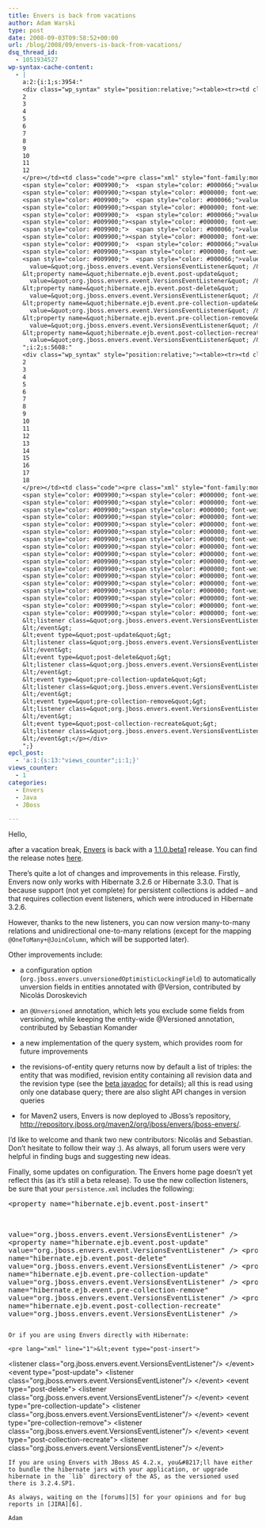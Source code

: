 ```yaml
---
title: Envers is back from vacations
author: Adam Warski
type: post
date: 2008-09-03T09:58:52+00:00
url: /blog/2008/09/envers-is-back-from-vacations/
dsq_thread_id:
  - 1051934527
wp-syntax-cache-content:
  - |
    a:2:{i:1;s:3954:"
    <div class="wp_syntax" style="position:relative;"><table><tr><td class="line_numbers"><pre>1
    2
    3
    4
    5
    6
    7
    8
    9
    10
    11
    12
    </pre></td><td class="code"><pre class="xml" style="font-family:monospace;"><span style="color: #009900;"><span style="color: #000000; font-weight: bold;">&lt;property</span> <span style="color: #000066;">name</span>=<span style="color: #ff0000;">&quot;hibernate.ejb.event.post-insert&quot;</span></span>
    <span style="color: #009900;">  <span style="color: #000066;">value</span>=<span style="color: #ff0000;">&quot;org.jboss.envers.event.VersionsEventListener&quot;</span> <span style="color: #000000; font-weight: bold;">/&gt;</span></span>
    <span style="color: #009900;"><span style="color: #000000; font-weight: bold;">&lt;property</span> <span style="color: #000066;">name</span>=<span style="color: #ff0000;">&quot;hibernate.ejb.event.post-update&quot;</span> </span>
    <span style="color: #009900;">  <span style="color: #000066;">value</span>=<span style="color: #ff0000;">&quot;org.jboss.envers.event.VersionsEventListener&quot;</span> <span style="color: #000000; font-weight: bold;">/&gt;</span></span>
    <span style="color: #009900;"><span style="color: #000000; font-weight: bold;">&lt;property</span> <span style="color: #000066;">name</span>=<span style="color: #ff0000;">&quot;hibernate.ejb.event.post-delete&quot;</span> </span>
    <span style="color: #009900;">  <span style="color: #000066;">value</span>=<span style="color: #ff0000;">&quot;org.jboss.envers.event.VersionsEventListener&quot;</span> <span style="color: #000000; font-weight: bold;">/&gt;</span></span>
    <span style="color: #009900;"><span style="color: #000000; font-weight: bold;">&lt;property</span> <span style="color: #000066;">name</span>=<span style="color: #ff0000;">&quot;hibernate.ejb.event.pre-collection-update&quot;</span></span>
    <span style="color: #009900;">  <span style="color: #000066;">value</span>=<span style="color: #ff0000;">&quot;org.jboss.envers.event.VersionsEventListener&quot;</span> <span style="color: #000000; font-weight: bold;">/&gt;</span></span>
    <span style="color: #009900;"><span style="color: #000000; font-weight: bold;">&lt;property</span> <span style="color: #000066;">name</span>=<span style="color: #ff0000;">&quot;hibernate.ejb.event.pre-collection-remove&quot;</span> </span>
    <span style="color: #009900;">  <span style="color: #000066;">value</span>=<span style="color: #ff0000;">&quot;org.jboss.envers.event.VersionsEventListener&quot;</span> <span style="color: #000000; font-weight: bold;">/&gt;</span></span>
    <span style="color: #009900;"><span style="color: #000000; font-weight: bold;">&lt;property</span> <span style="color: #000066;">name</span>=<span style="color: #ff0000;">&quot;hibernate.ejb.event.post-collection-recreate&quot;</span> </span>
    <span style="color: #009900;">  <span style="color: #000066;">value</span>=<span style="color: #ff0000;">&quot;org.jboss.envers.event.VersionsEventListener&quot;</span> <span style="color: #000000; font-weight: bold;">/&gt;</span></span></pre></td></tr></table><p class="theCode" style="display:none;">&lt;property name=&quot;hibernate.ejb.event.post-insert&quot;
      value=&quot;org.jboss.envers.event.VersionsEventListener&quot; /&gt;
    &lt;property name=&quot;hibernate.ejb.event.post-update&quot; 
      value=&quot;org.jboss.envers.event.VersionsEventListener&quot; /&gt;
    &lt;property name=&quot;hibernate.ejb.event.post-delete&quot; 
      value=&quot;org.jboss.envers.event.VersionsEventListener&quot; /&gt;
    &lt;property name=&quot;hibernate.ejb.event.pre-collection-update&quot;
      value=&quot;org.jboss.envers.event.VersionsEventListener&quot; /&gt;
    &lt;property name=&quot;hibernate.ejb.event.pre-collection-remove&quot; 
      value=&quot;org.jboss.envers.event.VersionsEventListener&quot; /&gt;
    &lt;property name=&quot;hibernate.ejb.event.post-collection-recreate&quot; 
      value=&quot;org.jboss.envers.event.VersionsEventListener&quot; /&gt;</p></div>
    ";i:2;s:5608:"
    <div class="wp_syntax" style="position:relative;"><table><tr><td class="line_numbers"><pre>1
    2
    3
    4
    5
    6
    7
    8
    9
    10
    11
    12
    13
    14
    15
    16
    17
    18
    </pre></td><td class="code"><pre class="xml" style="font-family:monospace;"><span style="color: #009900;"><span style="color: #000000; font-weight: bold;">&lt;event</span> <span style="color: #000066;">type</span>=<span style="color: #ff0000;">&quot;post-insert&quot;</span><span style="color: #000000; font-weight: bold;">&gt;</span></span>
    <span style="color: #009900;"><span style="color: #000000; font-weight: bold;">&lt;listener</span> <span style="color: #000066;">class</span>=<span style="color: #ff0000;">&quot;org.jboss.envers.event.VersionsEventListener&quot;</span><span style="color: #000000; font-weight: bold;">/&gt;</span></span>
    <span style="color: #009900;"><span style="color: #000000; font-weight: bold;">&lt;/event<span style="color: #000000; font-weight: bold;">&gt;</span></span></span>
    <span style="color: #009900;"><span style="color: #000000; font-weight: bold;">&lt;event</span> <span style="color: #000066;">type</span>=<span style="color: #ff0000;">&quot;post-update&quot;</span><span style="color: #000000; font-weight: bold;">&gt;</span></span>
    <span style="color: #009900;"><span style="color: #000000; font-weight: bold;">&lt;listener</span> <span style="color: #000066;">class</span>=<span style="color: #ff0000;">&quot;org.jboss.envers.event.VersionsEventListener&quot;</span><span style="color: #000000; font-weight: bold;">/&gt;</span></span>
    <span style="color: #009900;"><span style="color: #000000; font-weight: bold;">&lt;/event<span style="color: #000000; font-weight: bold;">&gt;</span></span></span>
    <span style="color: #009900;"><span style="color: #000000; font-weight: bold;">&lt;event</span> <span style="color: #000066;">type</span>=<span style="color: #ff0000;">&quot;post-delete&quot;</span><span style="color: #000000; font-weight: bold;">&gt;</span></span>
    <span style="color: #009900;"><span style="color: #000000; font-weight: bold;">&lt;listener</span> <span style="color: #000066;">class</span>=<span style="color: #ff0000;">&quot;org.jboss.envers.event.VersionsEventListener&quot;</span><span style="color: #000000; font-weight: bold;">/&gt;</span></span>
    <span style="color: #009900;"><span style="color: #000000; font-weight: bold;">&lt;/event<span style="color: #000000; font-weight: bold;">&gt;</span></span></span>
    <span style="color: #009900;"><span style="color: #000000; font-weight: bold;">&lt;event</span> <span style="color: #000066;">type</span>=<span style="color: #ff0000;">&quot;pre-collection-update&quot;</span><span style="color: #000000; font-weight: bold;">&gt;</span></span>
    <span style="color: #009900;"><span style="color: #000000; font-weight: bold;">&lt;listener</span> <span style="color: #000066;">class</span>=<span style="color: #ff0000;">&quot;org.jboss.envers.event.VersionsEventListener&quot;</span><span style="color: #000000; font-weight: bold;">/&gt;</span></span>
    <span style="color: #009900;"><span style="color: #000000; font-weight: bold;">&lt;/event<span style="color: #000000; font-weight: bold;">&gt;</span></span></span>
    <span style="color: #009900;"><span style="color: #000000; font-weight: bold;">&lt;event</span> <span style="color: #000066;">type</span>=<span style="color: #ff0000;">&quot;pre-collection-remove&quot;</span><span style="color: #000000; font-weight: bold;">&gt;</span></span>
    <span style="color: #009900;"><span style="color: #000000; font-weight: bold;">&lt;listener</span> <span style="color: #000066;">class</span>=<span style="color: #ff0000;">&quot;org.jboss.envers.event.VersionsEventListener&quot;</span><span style="color: #000000; font-weight: bold;">/&gt;</span></span>
    <span style="color: #009900;"><span style="color: #000000; font-weight: bold;">&lt;/event<span style="color: #000000; font-weight: bold;">&gt;</span></span></span>
    <span style="color: #009900;"><span style="color: #000000; font-weight: bold;">&lt;event</span> <span style="color: #000066;">type</span>=<span style="color: #ff0000;">&quot;post-collection-recreate&quot;</span><span style="color: #000000; font-weight: bold;">&gt;</span></span>
    <span style="color: #009900;"><span style="color: #000000; font-weight: bold;">&lt;listener</span> <span style="color: #000066;">class</span>=<span style="color: #ff0000;">&quot;org.jboss.envers.event.VersionsEventListener&quot;</span><span style="color: #000000; font-weight: bold;">/&gt;</span></span>
    <span style="color: #009900;"><span style="color: #000000; font-weight: bold;">&lt;/event<span style="color: #000000; font-weight: bold;">&gt;</span></span></span></pre></td></tr></table><p class="theCode" style="display:none;">&lt;event type=&quot;post-insert&quot;&gt;
    &lt;listener class=&quot;org.jboss.envers.event.VersionsEventListener&quot;/&gt;
    &lt;/event&gt;
    &lt;event type=&quot;post-update&quot;&gt;
    &lt;listener class=&quot;org.jboss.envers.event.VersionsEventListener&quot;/&gt;
    &lt;/event&gt;
    &lt;event type=&quot;post-delete&quot;&gt;
    &lt;listener class=&quot;org.jboss.envers.event.VersionsEventListener&quot;/&gt;
    &lt;/event&gt;
    &lt;event type=&quot;pre-collection-update&quot;&gt;
    &lt;listener class=&quot;org.jboss.envers.event.VersionsEventListener&quot;/&gt;
    &lt;/event&gt;
    &lt;event type=&quot;pre-collection-remove&quot;&gt;
    &lt;listener class=&quot;org.jboss.envers.event.VersionsEventListener&quot;/&gt;
    &lt;/event&gt;
    &lt;event type=&quot;post-collection-recreate&quot;&gt;
    &lt;listener class=&quot;org.jboss.envers.event.VersionsEventListener&quot;/&gt;
    &lt;/event&gt;</p></div>
    ";}
epcl_post:
  - 'a:1:{s:13:"views_counter";i:1;}'
views_counter:
  - 1
categories:
  - Envers
  - Java
  - JBoss

---
```

Hello,

after a vacation break, [Envers][1] is back with a [1.1.0.beta1][2] release. You can find the release notes [here][3].

There&#8217;s quite a lot of changes and improvements in this release. Firstly, Envers now only works with Hibernate 3.2.6 or Hibernate 3.3.0. That is because support (not yet complete) for persistent collections is added &#8211; and that requires collection event listeners, which were introduced in Hibernate 3.2.6.

However, thanks to the new listeners, you can now version many-to-many relations and unidirectional one-to-many relations (except for the mapping `@OneToMany+@JoinColumn`, which will be supported later).

Other improvements include:

  * a configuration option (`org.jboss.envers.unversionedOptimisticLockingField`) to automatically unversion fields in entities annotated with @Version, contributed by Nicolás Doroskevich
  * an `@Unversioned` annotation, which lets you exclude some fields from versioning, while keeping the entity-wide @Versioned annotation, contributed by Sebastian Komander
  * a new implementation of the query system, which provides room for future improvements
  * the revisions-of-entity query returns now by default a list of triples: the entity that was modified, revision entity containing all revision data and the revision type (see the [beta javadoc][4] for details); all this is read using only one database query; there are also slight API changes in version queries
  * for Maven2 users, Envers is now deployed to JBoss&#8217;s repository, <http://repository.jboss.org/maven2/org/jboss/envers/jboss-envers/>. </ul> 
    I&#8217;d like to welcome and thank two new contributors: Nicolás and Sebastian. Don&#8217;t hesitate to follow their way :). As always, all forum users were very helpful in finding bugs and suggesting new ideas.
    
    Finally, some updates on configuration. The Envers home page doesn&#8217;t yet reflect this (as it&#8217;s still a beta release). To use the new collection listeners, be sure that your `persistence.xml` includes the following:
    
    <pre lang="xml" line="1">&lt;property name="hibernate.ejb.event.post-insert"
  value="org.jboss.envers.event.VersionsEventListener" />
&lt;property name="hibernate.ejb.event.post-update" 
  value="org.jboss.envers.event.VersionsEventListener" />
&lt;property name="hibernate.ejb.event.post-delete" 
  value="org.jboss.envers.event.VersionsEventListener" />
&lt;property name="hibernate.ejb.event.pre-collection-update"
  value="org.jboss.envers.event.VersionsEventListener" />
&lt;property name="hibernate.ejb.event.pre-collection-remove" 
  value="org.jboss.envers.event.VersionsEventListener" />
&lt;property name="hibernate.ejb.event.post-collection-recreate" 
  value="org.jboss.envers.event.VersionsEventListener" />
</pre>
    
    Or if you are using Envers directly with Hibernate:
    
    <pre lang="xml" line="1">&lt;event type="post-insert">
&lt;listener class="org.jboss.envers.event.VersionsEventListener"/>
&lt;/event>
&lt;event type="post-update">
&lt;listener class="org.jboss.envers.event.VersionsEventListener"/>
&lt;/event>
&lt;event type="post-delete">
&lt;listener class="org.jboss.envers.event.VersionsEventListener"/>
&lt;/event>
&lt;event type="pre-collection-update">
&lt;listener class="org.jboss.envers.event.VersionsEventListener"/>
&lt;/event>
&lt;event type="pre-collection-remove">
&lt;listener class="org.jboss.envers.event.VersionsEventListener"/>
&lt;/event>
&lt;event type="post-collection-recreate">
&lt;listener class="org.jboss.envers.event.VersionsEventListener"/>
&lt;/event>
</pre>
    
    If you are using Envers with JBoss AS 4.2.x, you&#8217;ll have either to bundle the hibernate jars with your application, or upgrade hibernate in the `lib` directory of the AS, as the versioned used there is 3.2.4.SP1.
    
    As always, waiting on the [forums][5] for your opinions and for bug reports in [JIRA][6].
    
    Adam

 [1]: http://www.jboss.org/envers/
 [2]: http://www.jboss.org/envers/downloads/
 [3]: https://jira.jboss.org/jira/secure/ReleaseNote.jspa?version=12312514&styleName=Text&projectId=12310660&Create=Create
 [4]: http://www.jboss.org/files/envers/api-beta/index.html
 [5]: http://www.jboss.com/index.html?module=bb&op=viewforum&f=283
 [6]: http://jira.jboss.com/jira/browse/ENVERS
